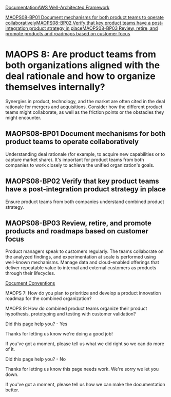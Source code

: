 [Documentation](/index.html)[AWS Well-Architected Framework](mergers-and-acquisitions-lens.html)

[MAOPS08-BP01 Document mechanisms for both product teams to operate collaboratively](#maops08-bp01)[MAOPS08-BP02 Verify that key product teams have a post-integration product strategy in place](#maops08-bp02)[MAOPS08-BP03 Review, retire, and promote products and roadmaps based on customer focus](#maops08-bp03)

# MAOPS 8: Are product teams from both organizations aligned with the deal rationale and how to organize themselves internally?

Synergies in product, technology, and the market are often cited in the deal rationale for mergers and acquisitions. Consider how the different product teams might collaborate, as well as the friction points or the obstacles they might encounter.

## MAOPS08-BP01 Document mechanisms for both product teams to operate collaboratively

Understanding deal rationale (for example, to acquire new capabilities or to capture market share). It's important for product teams from both companies to work closely to achieve the unified organization's goals.

## MAOPS08-BP02 Verify that key product teams have a post-integration product strategy in place

Ensure product teams from both companies understand combined product strategy.

## MAOPS08-BP03 Review, retire, and promote products and roadmaps based on customer focus

Product managers speak to customers regularly. The teams collaborate on the analyzed findings, and experimentation at scale is performed using well-known mechanisms. Manage data and cloud-enabled offerings that deliver repeatable value to internal and external customers as products through their lifecycles.


[Document Conventions](/general/latest/gr/docconventions.html)

MAOPS 7: How do you plan to prioritize and develop a product innovation roadmap for the combined organization?

MAOPS 9: How do combined product teams organize their product hypothesis, prototyping and testing with customer validation?

Did this page help you? - Yes

Thanks for letting us know we're doing a good job!

If you've got a moment, please tell us what we did right so we can do more of it.

Did this page help you? - No

Thanks for letting us know this page needs work. We're sorry we let you down.

If you've got a moment, please tell us how we can make the documentation better.</awsdocs-view></awsui-app-layout>